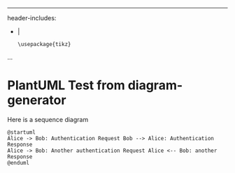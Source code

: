 
---
header-includes:
- |
  ```{=latex}
  \usepackage{tikz}

  ```
...


# PlantUML Test from diagram-generator

Here is a sequence diagram

```{.plantuml caption="This is an image, created by **PlantUML**."}
@startuml
Alice -> Bob: Authentication Request Bob --> Alice: Authentication Response
Alice -> Bob: Another authentication Request Alice <-- Bob: another Response
@enduml
```
